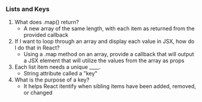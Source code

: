 

### Lists and Keys

1. What does .map() return?
   * A new array of the same length, with each item as returned from the provided callback
2. If I want to loop through an array and display each value in JSX, how do I do that in React?
   * Using a .map method on an array, provide a callback that will output a JSX element that will utilize the values from the array as props
3. Each list item needs a unique ____.
   * String attribute called a "key"
4. What is the purpose of a key?
   * It helps React itentify when sibling items have been added, removed, or changed

